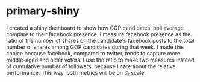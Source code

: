 # primary-shiny

I created a shiny dashboard to show how GOP candidates' poll average compare to their facebook presence. 
I measure facebook presence as the ratio of the number of shares on the candidate's facebook posts to the total number of shares among GOP candidates during that week. 
I made this choice because facebook, compared to twitter, tends to capture more middle-aged and older voters. I use the ratio to make two measures instead of cumulative number of followers, because I care about the relative performance. This way, both metrics will be on % scale.
